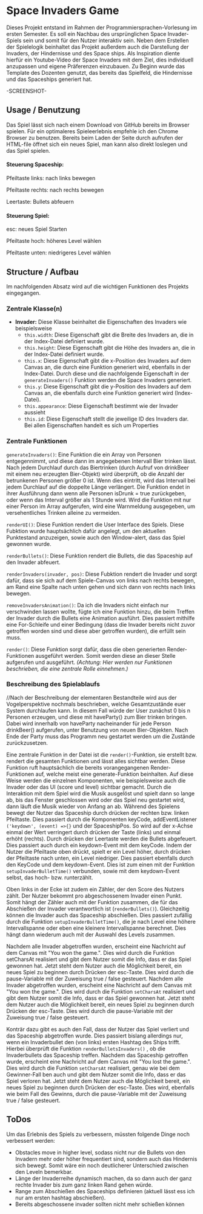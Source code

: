 # Space Invaders Game

Dieses Projekt entstand im Rahmen der Programmiersprachen-Vorlesung im ersten Semester.
Es soll ein Nachbau des ursprünglichen Space Invader-Spiels sein und somit für den Nutzer interaktiv sein.
Neben dem Erstellen der Spielelogik beinhaltet das Projekt außerdem auch die Darstellung der Invaders, der Hindernisse und des Space ships.
Als Inspiration diente hierfür ein Youtube-Video der Space Invaders mit dem Ziel, dies individuell anzupassen und eigene Präferenzen einzubauen.
Zu Beginn wurde das Template des Dozenten genutzt, das bereits das Spielfeld, die Hindernisse und das Spaceships generiert hat.

-SCREENSHOT-

## Usage / Benutzung

Das Spiel lässt sich nach einem Download von GitHub bereits im Browser spielen. Für ein optimaleres Spieleerlebnis empfehle ich den Chrome Browser zu benutzen.
Bereits beim Laden der Seite durch aufrufen der HTML-file öffnet sich ein neues Spiel, man kann also direkt loslegen und das Spiel spielen.

#### Steuerung Spaceship: 
Pfeiltaste links: nach links bewegen

Pfeiltaste rechts: nach rechts bewegen

Leertaste: Bullets abfeuern

#### Steuerung Spiel:
esc: neues Spiel Starten

Pfeiltaste hoch: höheres Level wählen

Pfeiltaste unten: niedrigeres Level wählen

## Structure / Aufbau

Im nachfolgenden Absatz wird auf die wichtigen Funktionen des Projekts eingegangen. 

### Zentrale Klasse(n)

* **Invader:** Diese Klasse beinhaltet die Eigenschaften des Invaders wie beispielsweise
  * `this.width`: Diese Eigenschaft gibt die Breite des Invaders an, die in der Index-Datei definiert wurde.
  * `this.height`: Diese Eigenschaft gibt die Höhe des Invaders an, die in der Index-Datei definiert wurde.
  * `this.x`: Diese Eigenschaft gibt die x-Position des Invaders auf dem Canvas an, die durch eine Funktion generiert wird, ebenfalls in der Index-Datei. Durch diese und die nachfolgende Eigenschaft in der `generateInvaders()` Funktion werden die Space Invaders generiert.
  * `this.y`: Diese Eigenschaft gibt die y-Position des Invaders auf dem Canvas an, die ebenfalls durch eine Funktion generiert wird (Index-Datei).
  * `this.appearance`: Diese Eigenschaft bestimmt wie der Invader aussieht
  * `this.id`: Diese Eigenschaft stellt die jeweilige ID des Invaders dar. 
  Bei allen Eigenschaften handelt es sich um Properties

### Zentrale Funktionen

`generateInvaders()`: Eine Funktion die ein Array von Personen entgegennimmt, und diese dann im angegebenen Intervall Bier trinken lässt. Nach jedem Durchlauf durch das Biertrinken (durch Aufruf von drinkBeer mit einem neu erzeugten Bier-Objekt) wird überprüft, ob die Anzahl der betrunkenen Personen größer 0 ist. Wenn dies eintritt, wird das Intervall bei jedem Durchlauf auf die doppelte Länge verlängert. Die Funktion endet in ihrer Ausführung dann wenn alle Personen isDrunk = true zurückgeben, oder wenn das Interval größer als 1 Stunde wird. Wird die Funktion mit nur einer Person im Array aufgerufen, wird eine Warnmeldung ausgegeben, um versehentliches Trinken alleine zu vermeiden. 

`renderUI()`: Diese Funktion rendert die User Interface des Spiels. Diese Fubktion wurde hauptsächlich dafür angelegt, um den aktuellen Punktestand anzuzeigen, sowie auch den Window-alert, dass das Spiel gewonnen wurde.

`renderBullets()`: Diese Funktion rendert die Bullets, die das Spaceship auf den Invader abfeuert.

`renderInvaders(invader, pos)`: Diese Fubktion rendert die Invader und sorgt dafür, dass sie sich auf dem Spiele-Canvas von links nach rechts bewegen, am Rand eine Spalte nach unten gehen und sich dann von rechts nach links bewegen.

`removeInvadersAnimation()`: Da ich die Invaders nicht einfach nur verschwinden lassen wollte, fügte ich eine Funktion hinzu, die beim Treffen der Invader durch die Bullets eine Animation ausführt. Dies passiert mithilfe eine For-Schleife und einer Bedingung (dass die Invader bereits nicht zuvor getroffen worden sind und diese aber getroffen wurden), die erfüllt sein muss.

`render()`: Diese Funktion sorgt dafür, dass die oben generierten Render-Funktionen ausgeführt werden. Somit werden diese an dieser Stelle aufgerufen und ausgeführt.
_(Achtung: Hier werden nur Funktionen beschrieben, die eine zentrale Rolle einnehmen.)_


### Beschreibung des Spielablaufs
//Nach der Beschreibung der elementaren Bestandteile wird aus der Vogelperspektive nochmals beschrieben, welche Gesamtzustände euer System durchlaufen kann. In diesem Fall würde der User zunächst 0 bis n Personen erzeugen, und diese mit haveParty() zum Bier trinken bringen.  Dabei wird innerhalb von haveParty nacheinander für jede Person drinkBeer() aufgerufen, unter Benutzung von neuen Bier-Objekten. Nach Ende der Party muss das Programm neu gestartet werden um die Zustände zurückzusetzen.

Eine zentrale Funktion in der Datei ist die `render()`-Funktion, sie erstellt bzw. rendert die gesamten Funktionen und lässt alles sichtbar werden. Diese Funktion ruft hauptsächlich die bereits vorangegangenen Render-Funktionen auf, welche meist eine generate-Funktion beinhalten. Auf diese Weise werden die einzelnen Komponenten, wie beispielsweise auch die Invader oder das UI (score und level) sichtbar gemacht. Durch die Interaktion mit dem Spiel wird die Musik ausgelöst und spielt dann so lange ab, bis das Fenster geschlossen wird oder das Spiel neu gestartet wird, dann läuft die Musik wieder von Anfang an ab.
Während des Spielens bewegt der Nutzer das Spaceship durch drücken der rechten bzw. linken Pfeiltaste. Dies passiert durch die Komponenten keyCode, addEventListener `('keydown', (event) =>{}` und der SpaceshipPos. So wird auf der x-Achse einmal der Wert verringert durch drücken der Taste (links) und einmal erhöht (rechts). Durch drücken der Leertaste werden die Bullets abgefeuert. Dies passiert auch durch ein keydown-Event mit dem keyCode.
Indem der Nutzer die Pfeiltaste oben drückt, spielt er ein Level höher, durch drücken der Pfeiltaste nach unten, ein Level niedriger. Dies passiert ebenfalls durch den KeyCode und dem keydown-Event. Dies ist zum einen mit der Funktion `setupInvaderBulletTime()` verbunden, sowie mit dem keydown-Event selbst, das hoch- bzw. runterzählt.

Oben links in der Ecke ist zudem ein Zähler, der den Score des Nutzers zählt. Der Nutzer bekommt pro abgeschossenem Invader einen Punkt. Somit hängt der Zähler auch mit der Funktion zusammen, die für das Abschießen der Invader verantwortlich ist (`renderBullets()`). Gleichzeitig können die Invader auch das Spaceship abschießen. Dies passiert zufällig durch die Funktion `setupInvaderBulletTime()`, die je nach Level eine höhere Intervallspanne oder eben eine kleinere Intervallspanne berechnet. Dies hängt dann wiederum auch mit der Auswahl des Levels zusammen.

Nachdem alle Invader abgetroffen wurden, erscheint eine Nachricht auf dem Canvas mit "You won the game.". Dies wird durch die Funktion setCharsAt realisiert und gibt dem Nutzer somit die Info, dass er das Spiel gewonnen hat. Jetzt steht dem Nutzer auch die Möglichkeit bereit, ein neues Spiel zu beginnen durch Drücken der esc-Taste. Dies wird durch die pause-Variable mit der Zuweisung true / false gesteuert. Nachdem alle Invader abgetroffen wurden, erscheint eine Nachricht auf dem Canvas mit "You won the game.". Dies wird durch die Funktion `setCharsAt` realisiert und gibt dem Nutzer somit die Info, dass er das Spiel gewonnen hat. Jetzt steht dem Nutzer auch die Möglichkeit bereit, ein neues Spiel zu beginnen durch Drücken der esc-Taste. Dies wird durch die pause-Variable mit der Zuweisung true / false gesteuert. 


Konträr dazu gibt es auch den Fall, dass der Nutzer das Spiel verliert und das Spaceship abgetroffen wurde. Dies passiert bislang allerdings nur, wenn ein Invaderbullet den (von links) ersten Hashtag des Ships trifft. Hierbei überprüft die Funktion `renderBulletsInvaders()` , ob die Invaderbullets das Spaceship treffen.
Nachdem das Spaceship getroffen wurde, erscheint eine Nachricht auf dem Canvas mit "You lost the game.". Dies wird durch die Funktion `setCharsAt` realisiert, genau wie bei dem Gewinner-Fall ben auch und gibt dem Nutzer somit die Info, dass er das Spiel verloren hat. Jetzt steht dem Nutzer auch die Möglichkeit bereit, ein neues Spiel zu beginnen durch Drücken der esc-Taste. Dies wird, ebenfalls wie beim Fall des Gewinns, durch die pause-Variable mit der Zuweisung true / false gesteuert. 


## ToDos

Um das Erlebnis des Spiels zu verbessern, müssten folgende Dinge noch verbessert werden:
* Obstacles move in higher level, sodass nicht nur die Bullets von den Invadern mehr oder höher frequentiert sind, sondern auch das Hindernis sich bewegt. Somit wäre ein noch deutlicherer Unterschied zwischen den Leveln bemerkbar.
* Länge der Invaderreihe dynamisch machen, da so dann auch der ganz rechte Invader bis zum ganz linken Rand gehen würde.
* Range zum Abschießen des Spaceships definieren (aktuell lässt ess ich nur am ersten hashtag abschießen).
* Bereits abgeschossene invader sollten nicht mehr schießen können

